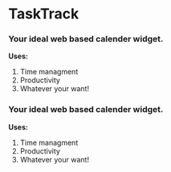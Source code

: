 # TaskTrack

### Your ideal web based calender widget.

**Uses:**
1. Time managment
2. Productivity
3. Whatever your want!
### Your ideal web based calender widget.

**Uses:**
1. Time managment
2. Productivity
3. Whatever your want!
